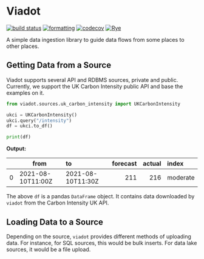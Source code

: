 # Viadot

[![build status](https://github.com/dyvenia/viadot/actions/workflows/build.yml/badge.svg)](https://github.com/dyvenia/viadot/actions/workflows/build.yml)
[![formatting](https://img.shields.io/badge/code%20style-black-000000.svg)](https://github.com/psf/black)
[![codecov](https://codecov.io/gh/Trymzet/dyvenia/branch/main/graph/badge.svg?token=k40ALkXbNq)](https://codecov.io/gh/Trymzet/dyvenia)
[![Rye](https://img.shields.io/endpoint?url=https://raw.githubusercontent.com/astral-sh/rye/main/artwork/badge.json)](https://rye.astral.sh)


A simple data ingestion library to guide data flows from some places to other places.

## Getting Data from a Source

Viadot supports several API and RDBMS sources, private and public. Currently, we support the UK Carbon Intensity public API and base the examples on it.

```python
from viadot.sources.uk_carbon_intensity import UKCarbonIntensity

ukci = UKCarbonIntensity()
ukci.query("/intensity")
df = ukci.to_df()

print(df)
```

**Output:**

|     | from              | to                | forecast | actual | index    |
| --: | ----------------- | :---------------- | -------: | -----: | :------- |
|   0 | 2021-08-10T11:00Z | 2021-08-10T11:30Z |      211 |    216 | moderate |

The above `df` is a pandas `DataFrame` object. It contains data downloaded by `viadot` from the Carbon Intensity UK API.

## Loading Data to a Source

Depending on the source, `viadot` provides different methods of uploading data. For instance, for SQL sources, this would be bulk inserts. For data lake sources, it would be a file upload.
